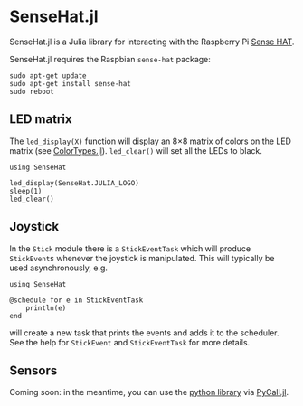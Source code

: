 # SenseHat.jl

SenseHat.jl is a Julia library for interacting with the Raspberry Pi [Sense HAT](https://www.raspberrypi.org/products/sense-hat/).

SenseHat.jl requires the Raspbian `sense-hat` package:

    sudo apt-get update
    sudo apt-get install sense-hat
    sudo reboot

## LED matrix

The `led_display(X)` function will display an 8&times;8 matrix of colors on the LED matrix (see [ColorTypes.jl](https://github.com/JuliaGraphics/ColorTypes.jl)). `led_clear()` will set all the LEDs to black.

    using SenseHat

    led_display(SenseHat.JULIA_LOGO)
    sleep(1)
    led_clear()

## Joystick

In the `Stick` module there is a `StickEventTask` which will produce `StickEvent`s whenever the joystick is manipulated. This will typically be used asynchronously, e.g.

    using SenseHat

    @schedule for e in StickEventTask
        println(e)
    end

will create a new task that prints the events and adds it to the scheduler. See the help for `StickEvent` and `StickEventTask` for more details.

## Sensors

Coming soon: in the meantime, you can use the [python library](https://pythonhosted.org/sense-hat/) via [PyCall.jl](https://github.com/JuliaPy/PyCall.jl).
